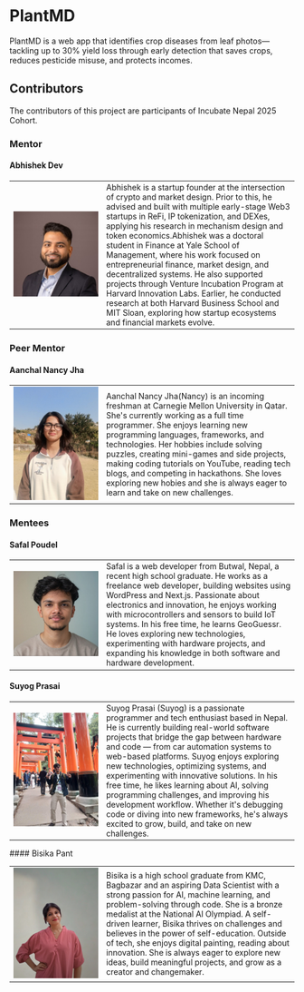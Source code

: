 # PlantMD

PlantMD is a web app that identifies crop diseases from leaf photos—tackling up to 30% yield loss through early detection that saves crops, reduces pesticide misuse, and protects incomes.

## Contributors

The contributors of this project are participants of Incubate Nepal 2025 Cohort.

### Mentor

#### Abhishek Dev

<table>
    <tr>
        <td width=150>
            <img src="Images/AbhishekDev.jpeg" alt="Image of Abhishek Dev"/>
        </td>
        <td>
            Abhishek is a startup founder at the intersection of crypto and market design. Prior to this, he advised and built with multiple early-stage Web3 startups in ReFi, IP tokenization, and DEXes, applying his research in mechanism design and token economics.Abhishek was a doctoral student in Finance at Yale School of Management, where his work focused on entrepreneurial finance, market design, and decentralized systems. He also supported projects through Venture Incubation Program at Harvard Innovation Labs. Earlier, he conducted research at both Harvard Business School and MIT Sloan, exploring how startup ecosystems and financial markets evolve.
        </td>
    </tr>
</table>


### Peer Mentor

#### Aanchal Nancy Jha

<table>
    <tr>
        <td width=150>
            <img src="Images/AanchalNancyJha.jpg" alt="Image of Aanchal Nancy Jha"/>
        </td>
        <td>
            Aanchal Nancy Jha(Nancy) is an incoming freshman at Carnegie Mellon University in Qatar. She's currently working as a full time programmer. She enjoys learning new programming languages, frameworks, and technologies. Her hobbies include solving puzzles, creating mini-games and side projects, making coding tutorials on YouTube, reading tech blogs, and competing in hackathons. She loves exploring new hobies and she is always eager to learn and take on new challenges.
        </td>
    </tr>
</table>

### Mentees


#### Safal Poudel

<table>
    <tr>
        <td width=150>
            <img src="Images/SafalPoudel.jpg" alt="Image of Safal Poudel"/>
        </td>
        <td>
            Safal is a web developer from Butwal, Nepal, a recent high school graduate. He works as a freelance web developer, building websites using WordPress and Next.js. Passionate about electronics and innovation, he enjoys working with microcontrollers and sensors to build IoT systems. In his free time, he learns GeoGuessr. He loves exploring new technologies, experimenting with hardware projects, and expanding his knowledge in both software and hardware development.
        </td>
    </tr>
</table>

#### Suyog Prasai

<table>
    <tr>
        <td width=150>
            <img src="Images/SuyogPrasai.jpg" alt="Image of Suyog Prasai"/>
        </td>
        <td>
           Suyog Prasai (Suyog) is a passionate programmer and tech enthusiast based in Nepal. He is currently building real-world software projects that bridge the gap between hardware and code — from car automation systems to web-based platforms. Suyog enjoys exploring new technologies, optimizing systems, and experimenting with innovative solutions. In his free time, he likes learning about AI, solving programming challenges, and improving his development workflow. Whether it's debugging code or diving into new frameworks, he's always excited to grow, build, and take on new challenges.
        </td>
    </tr>
</table>
#### Bisika Pant

<table>
    <tr>
        <td width=150>
            <img src="Images/BisikaPant.png" alt="Image of Bisika Pant"/>
        </td>
        <td>
           Bisika is a high school graduate from KMC, Bagbazar and an aspiring Data Scientist with a strong passion for AI, machine learning, and problem-solving through code. She is a bronze medalist at the National AI Olympiad. A self-driven learner, Bisika thrives on challenges and believes in the power of self-education. Outside of tech, she enjoys digital painting, reading about innovation. She is always eager to explore new ideas, build meaningful projects, and grow as a creator and changemaker.
        </td>
    </tr>
</table>


